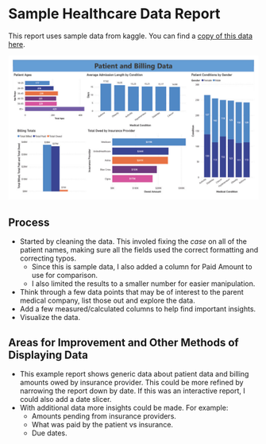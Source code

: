 # Sample Healthcare Data Report

This report uses sample data from kaggle. You can find a [copy of this data here](https://www.kaggle.com/datasets/prasad22/healthcare-dataset/data).

![Image of Healthcare Report](/PowerBI/Healthcare%20Report/PatientBillingData.jpg)

## Process
- Started by cleaning the data. This involed fixing the *case* on all of the patient names, making sure all the fields used the correct formatting and correcting typos.
    - Since this is sample data, I also added a column for Paid Amount to use for comparison.
	- I also limited the results to a smaller number for easier manipulation.
- Think through a few data points that may be of interest to the parent medical company, list those out and explore the data.
- Add a few measured/calculated columns to help find important insights.
- Visualize the data.


## Areas for Improvement and Other Methods of Displaying Data
- This example report shows generic data about patient data and billing amounts owed by insurance provider. This could be more refined by narrowing the report down by date. If this was an interactive report, I could also add a date slicer.
- With additional data more insights could be made. For example:
	- Amounts pending from insurance providers.
	- What was paid by the patient vs insurance.
	- Due dates.
